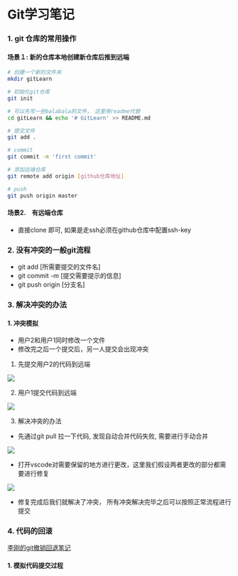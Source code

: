 # Git学习笔记

### 1. git 仓库的常用操作

#### 场景１: 新的仓库本地创建新仓库后推到远端

```bash
# 创建一个新的文件夹
mkdir gitLearn

# 初始化git仓库
git init

# 可以先写一些balabala的文件，　这里用readme代替
cd gitLearn && echo '# GitLearn' >> README.md

# 提交文件
git add .

# commit
git commit -m 'first commit'

# 添加远端仓库
git remote add origin [github仓库地址]

# push
git push origin master

```

#### 场景2.　有远端仓库

+ 直接clone 即可, 如果是走ssh必须在github仓库中配置ssh-key

### 2. 没有冲突的一般git流程

+ git add [所需要提交的文件名]
+ git commit -m [提交需要提示的信息]
+ git push origin [分支名]

### 3. 解决冲突的办法

#### 1. 冲突模拟

+ 用户2和用户1同时修改一个文件
+ 修改完之后一个提交后，另一人提交会出现冲突

1. 先提交用户2的代码到远端

![](/home/cyx/Desktop/Learning/gitLearn/img/选区_013.png)

2. 用户1提交代码到远端

![](/home/cyx/Desktop/Learning/gitLearn/img/选区_014.png)

3. 解决冲突的办法

+ 先通过git pull 拉一下代码, 发现自动合并代码失败, 需要进行手动合并

![](/home/cyx/Desktop/Learning/gitLearn/img/选区_015.png)

+ 打开vscode对需要保留的地方进行更改，这里我们假设两者更改的部分都需要进行修复

![](/home/cyx/Desktop/Learning/gitLearn/img/选区_016.png)

+ 修复完成后我们就解决了冲突， 所有冲突解决完毕之后可以按照正常流程进行提交

### 4. 代码的回滚

[李刚的git撤销回退笔记](https://blog.csdn.net/ligang2585116/article/details/71094887)

#### 1. 模拟代码提交过程

